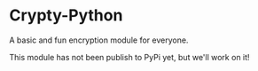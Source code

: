 # Crypty-Python
A basic and fun encryption module for everyone.

This module has not been publish to PyPi yet, but we'll work on it!
